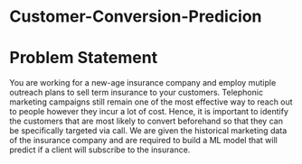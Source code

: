 # Customer-Conversion-Predicion


# Problem Statement


You are working for a new-age insurance company and employ mutiple outreach plans to sell term insurance to your customers. Telephonic marketing campaigns still remain one of the most effective way to reach out to people however they incur a lot of cost. Hence, it is important to identify the customers that are most likely to convert beforehand so that they can be specifically targeted via call. We are given the historical marketing data of the insurance company and are required to build a ML model that will predict if a client will subscribe to the insurance.
